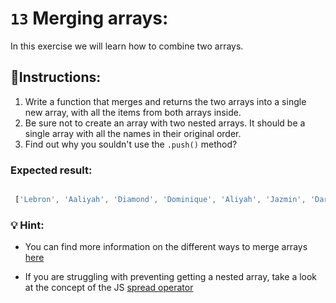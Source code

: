 # `13` Merging arrays:


In this exercise we will learn how to combine two arrays. 


## 📝Instructions:

1. Write a function that merges and returns the two arrays into a single new array, with all the items from both arrays inside.
2. Be sure not to create an array with two nested arrays. It should be a single array with all the names in their original order.
3. Find out why you souldn't use the `.push()` method? 



### Expected result:

```js

 ['Lebron', 'Aaliyah', 'Diamond', 'Dominique', 'Aliyah', 'Jazmin', 'Darnell', 'Lucas', 'Jake', 'Scott', 'Amy', 'Molly', 'Hannah', 'Lucas']
```

### 💡 Hint:

+ You can find more information on the different ways to merge arrays [here](https://dmitripavlutin.com/javascript-merge-arrays/)

+ If you are struggling with preventing getting a nested array, take a look at the concept of the JS [spread operator](https://www.educative.io/edpresso/what-is-the-spread-operator-in-javascript)

